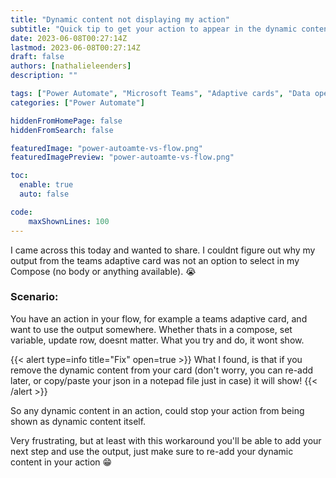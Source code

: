 ```yaml
---
title: "Dynamic content not displaying my action"
subtitle: "Quick tip to get your action to appear in the dynamic content"
date: 2023-06-08T00:27:14Z
lastmod: 2023-06-08T00:27:14Z
draft: false
authors: [nathalieleenders]
description: ""

tags: ["Power Automate", "Microsoft Teams", "Adaptive cards", "Data operations"]
categories: ["Power Automate"]

hiddenFromHomePage: false
hiddenFromSearch: false

featuredImage: "power-autoamte-vs-flow.png"
featuredImagePreview: "power-autoamte-vs-flow.png"

toc:
  enable: true
  auto: false

code:
    maxShownLines: 100
---
```


I came across this today and wanted to share. I couldnt figure out why my output from the teams adaptive card was not an option to select in my Compose (no body or anything available). :sob:

### Scenario: 

You have an action in your flow, for example a teams adaptive card, and want to use the output somewhere. Whether thats in a compose, set variable, update row, doesnt matter. What you try and do, it wont show.

<!--more-->

{{< alert type=info title="Fix" open=true >}}
What I found, is that if you remove the dynamic content from your card (don't worry, you can re-add later, or copy/paste your json in a notepad file just in case) it will show!
{{< /alert >}}


So any dynamic content in an action, could stop your action from being shown as dynamic content itself.

Very frustrating, but at least with this workaround you'll be able to add your next step and use the output, just make sure to re-add your dynamic content in your action :grin: